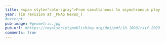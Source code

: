 ```yaml
---
title: <span style="color:gray">From simultaneous to asynchronous play in direct reciprocity</span>
year: (in revision at _PNAS Nexus_)
#excerpt:
pub-image: #geometric.jpg
pub-url: #https://royalsocietypublishing.org/doi/pdf/10.1098/rsif.2023.0460
comments: true
---
```



